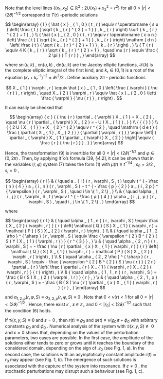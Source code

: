 Note that the level lines $\{ ( x _ { 1 } , x _ { 2 } ) \in \mathbb { R } ^ { 2 } : 2 U ( x _ { 1 } ) + x _ { 2 } ^ { 2 } = r ^ { 2 } \}$ for all $0 < | r | < ( 2 \vartheta ) ^ { - 1 / 2 }$ correspond to $T ( r )$ -periodic solutions  

$$
\begin{array} { l } { \hat { x } _ { 1 , 0 } ( t , r ) \equiv r \operatorname { s u } \left( \frac { t } { \sqrt { k _ { r } ^ { 2 } + 1 } } , k _ { r } \right) \sqrt { k _ { r } ^ { 2 } + 1 } , } \\ { \hat { x } _ { 2 , 0 } ( t , r ) \equiv r \operatorname { c o n } \left( \frac { t } { \sqrt { k _ { r } ^ { 2 } + 1 } } , k _ { r } \right) \mathrm { d n } \left( \frac { t } { \sqrt { k _ { r } ^ { 2 } + 1 } } , k _ { r } \right) , } \\ { T ( r ) \equiv 4 K ( k _ { r } ) \sqrt { k _ { r } ^ { 2 } + 1 } , \quad \nu ( r ) \equiv \frac { 2 \pi } { T ( r ) } , } \end{array}
$$  

where $\operatorname { s n } ( u , k )$ , $\mathrm { c n } ( u , k )$ , $\mathrm { d n } ( u , k )$ are the Jacoby elliptic functions, $\mathcal { K } ( k )$ is the complete elliptic integral of the first kind, and $k _ { r } \in ( 0 , 1 )$ is a root of the equation $( k _ { r } + k _ { r } ^ { - 1 } ) ^ { - 2 } = \vartheta r ^ { 2 } / 2$ . Define auxiliary $2 \pi$ - periodic functions  

$$
X _ { 1 } ( \varphi , r ) \equiv \hat { x } _ { 1 , 0 } \left( \frac { \varphi } { \nu ( r ) } , r \right) , \quad X _ { 2 } ( \varphi , r ) \equiv \hat { x } _ { 2 , 0 } \left( \frac { \varphi } { \nu ( r ) } , r \right) .
$$  

It can easily be checked that  

$$
\begin{array} { c } { { \nu ( r ) \partial _ { \varphi } X _ { 1 } = X _ { 2 } , \quad \nu ( r ) \partial _ { \varphi } X _ { 2 } = - U ( X _ { 1 } ) , } } \\ { { { } } } \\ { { 2 U ( X _ { 1 } ) + X _ { 2 } ^ { 2 } \equiv r ^ { 2 } , \quad \mathrm { d e t } { \frac { \partial ( X _ { 1 } , X _ { 2 } ) } { \partial ( \varphi , r ) } } \equiv \left| { \partial _ { \varphi } X _ { 1 } \partial _ { \varphi } X _ { 2 } } \right| \equiv { \frac { r } { \nu ( r ) } } . } } \end{array}
$$  

Hence, the transformation (9) is invertible for all $0 < | r | < ( 2 \vartheta ) ^ { - 1 / 2 }$ and $\varphi \in [ 0 , 2 \pi )$ . Then, by applying Itˆo’s formula [39, §4.2], it can be shown that in the variables $( r , \varphi )$ system (7) takes the form (1) with $\mu ( t ) \equiv t ^ { - 1 / 4 }$ , $s _ { 0 } = 3 / 2$ , $s _ { i } = 0$ ,  

$$
\begin{array} { r l } & { \quad a _ { i } ( r , \varphi , S , t ) \equiv t ^ { - \frac { n } { 4 } } a _ { i , n } ( r , \varphi , S ) + t ^ { - \frac { p } { 2 } } a _ { i , 2 p } ^ { \varepsilon } ( r , \varphi , S ) , \quad i \in \{ 1 , 2 \} , } \\ & { \quad \alpha _ { i , j } ( r , \varphi , S , t ) \equiv t ^ { - \frac { p } { 4 } } \alpha _ { i , j , p } ( r , \varphi , S ) , \quad i , j \in \{ 1 , 2 \} , } \end{array}
$$  

where  

$$
\begin{array} { r l } & { \quad \alpha _ { 1 , n } ( r , \varphi , S ) \equiv \frac { X _ { 2 } ( \varphi , r ) } { r } \left( \mathcal { Q } ( S ) X _ { 1 } ( \varphi , r ) + \mathcal { P } ( S ) X _ { 2 } ( \varphi , r ) \right) , } \\ & { \quad \alpha _ { 1 , 2 \rho } ^ { \sharp } ( r , \varphi , S ) \equiv \frac { \varepsilon ^ { 2 } B ^ { 2 } ( S ) Y ( X _ { 1 } ( \varphi , r ) ) } { r ^ { 3 } } , } \\ & { \quad \alpha _ { 2 , n } ( r , \varphi , S ) = - \frac { \nu ( r ) \partial _ { x } X _ { 1 } ( \varphi , r ) } { r } \left( \mathcal { Q } ( S ) X _ { 1 } ( \varphi , r ) + \mathcal { P } ( S ) X _ { 2 } ( \varphi , r ) \right) , } \\ & { \quad \alpha _ { 2 , 2 \rho } ^ { \sharp } ( r , \varphi , S ) \equiv - \frac { \varepsilon ^ { 2 } B ^ { 2 } ( S ) \nu ( r ) } { 2 r } \partial _ { r } \left( \frac { \partial _ { r } X _ { 1 } ( \varphi , r ) X _ { 2 } ( \varphi , r ) } { r } \right) , } \\ & { \quad \alpha _ { 1 , 1 , n } ( r , \varphi , S ) = \frac { B ( S ) X _ { 2 } ( \varphi , \ r ) } { r } , } \\ & { \quad \alpha _ { 2 , 1 , p } ( r , \varphi , S ) = - \frac { B ( S ) \nu ( r ) \partial _ { x } X _ { 1 } ( \varphi , r ) } { r } , } \end{array}
$$  

and $\alpha _ { 1 , 2 , p } ( r , \varphi , S ) \equiv \alpha _ { 2 , 2 , p } ( r , \varphi , S ) \equiv 0$ . Note that $0 < \nu ( r ) < 1$ for all $0 < | r | < ( 2 \vartheta ) ^ { - 1 / 2 }$ . Hence, there exist $\kappa$ , $\varkappa \in \mathbb { Z } _ { + }$ and $0 < | r _ { 0 } | < ( 2 \vartheta ) ^ { - 1 / 2 }$ such that the condition (6) holds.  

If ${ \mathcal { G } } ( x , y , S ) \equiv 0$ and $\varepsilon = 0$ , then $r ( t ) \equiv \varrho _ { 0 }$ and $\varphi ( t ) \equiv \nu ( \varrho _ { 0 } ) t + \phi _ { 0 }$ with arbitrary constants $\varrho _ { 0 }$ and $\phi _ { 0 }$ . Numerical analysis of the system with ${ \mathcal G } ( x , y , S ) \not \equiv 0$ and $\varepsilon = 0$ shows that, depending on the values of the perturbation parameters, two cases are possible. In the first case, the amplitude of the solutions either tends to zero or grows until it reaches the boundary of the considered domain, depending on the sign of $\mathcal { Q } _ { 0 }$ (see Fig. 1, a). In the second case, the solutions with an asymptotically constant amplitude $r ( t ) \approx r _ { 0 }$ may appear (see Fig. 1, b). The emergence of such solutions is associated with the capture of the system into resonance. If $\varepsilon \neq 0$ , the stochastic perturbations may disrupt such a behaviour (see Fig. 1, c).  